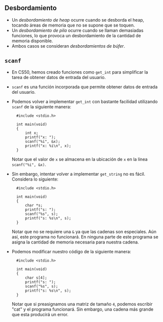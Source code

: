 Desbordamiento
---------------

* Un _desbordamiento de heap_ ocurre cuando se desborda el heap, tocando áreas de memoria que no se supone que se toquen.
* Un _desbordamiento de pila_ ocurre cuando se llaman demasiadas funciones, lo que provoca un desbordamiento de la cantidad de memoria disponible.
* Ambos casos se consideran _desbordamientos de búfer_.

`scanf`
-------

* En CS50, hemos creado funciones como `get_int` para simplificar la tarea de obtener datos de entrada del usuario.
* `scanf` es una función incorporada que permite obtener datos de entrada del usuario.
* Podemos volver a implementar `get_int` con bastante facilidad utilizando `scanf` de la siguiente manera:
    
        #include <stdio.h>
        
        int main(void)
        {
            int x;
            printf("x: ");
            scanf("%i", &x);
            printf("x: %i\n", x);
        }
        
    Notar que el valor de `x` se almacena en la ubicación de `x` en la línea `scanf("%i", &x)`.

* Sin embargo, intentar volver a implementar `get_string` no es fácil. Considera lo siguiente:
    
        #include <stdio.h>
        
        int main(void)
        {
            char *s;
            printf("s: ");
            scanf("%s", s);
            printf("s: %s\n", s);
        }
    
    Notar que no se requiere una `&` ya que las cadenas son especiales. Aún así, este programa no funcionará. En ninguna parte de este programa se asigna la cantidad de memoria necesaria para nuestra cadena.

* Podemos modificar nuestro código de la siguiente manera:

        #include <stdio.h>
        
        int main(void)
        {
            char s[4];
            printf("s: ");
            scanf("%s", s);
            printf("s: %s\n", s);
        }

    Notar que si preasignamos una matriz de tamaño `4`, podemos escribir "cat" y el programa funcionará. Sin embargo, una cadena más grande que esta producirá un error.